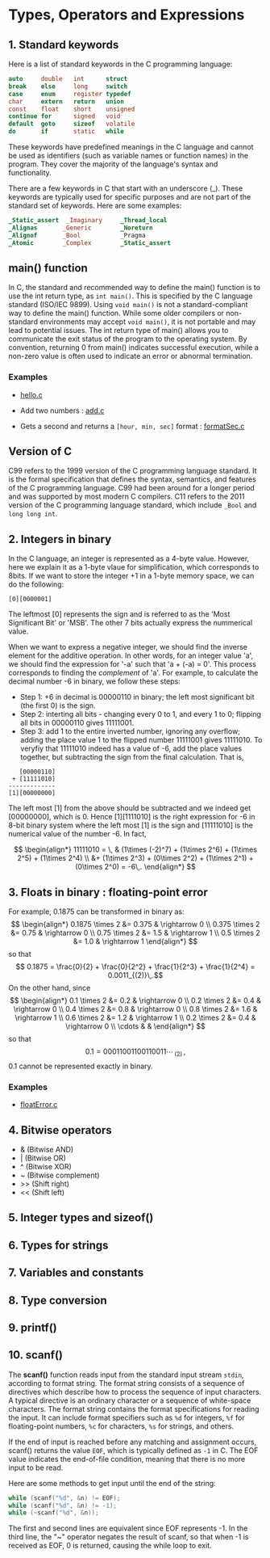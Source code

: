 # Types, Operators and Expressions

## 1. Standard keywords
Here is a list of standard keywords in the C programming language: 
```c
auto     double   int      struct
break    else     long     switch
case     enum     register typedef
char     extern   return   union
const    float    short    unsigned
continue for      signed   void
default  goto     sizeof   volatile
do       if       static   while
```
These keywords have predefined meanings in the C language and cannot be used as identifiers (such as variable names or function names) in the program. They cover the majority of the language's syntax and functionality. 

There are a few keywords in C that start with an underscore (_). These keywords are typically used for specific purposes and are not part of the standard set of keywords. Here are some examples:
```c
_Static_assert  _Imaginary     _Thread_local
_Alignas       _Generic        _Noreturn
_Alignof       _Bool           _Pragma
_Atomic        _Complex        _Static_assert
```

## main() function

In C, the standard and recommended way to define the main() function is to use the int return type, as `int main()`. This is specified by the C language standard (ISO/IEC 9899). Using `void main()` is not a standard-compliant way to define the main() function. While some older compilers or non-standard environments may accept `void main()`, it is not portable and may lead to potential issues. The int return type of main() allows you to communicate the exit status of the program to the operating system. By convention, returning 0 from main() indicates successful execution, while a non-zero value is often used to indicate an error or abnormal termination.

### Examples

* [hello.c](hello.c) 

* Add two numbers : [add.c](add.c) 

* Gets a second and returns a `[hour, min, sec]` format : [formatSec.c](formatSec.c)


## Version of C

C99 refers to the 1999 version of the C programming language standard. It is the formal specification that defines the syntax, semantics, and features of the C programming language. C99 had been around for a longer period and was supported by most modern C compilers. C11 refers to the 2011 version of the C programming language standard, which include `_Bool` and `long long int`.

## 2. Integers in binary

In the C language, an integer is represented as a 4-byte value. However, here we explain it as a 1-byte vlaue for simplification, which corresponds to 8bits. If we want to store the integer +1 in a 1-byte memory space, we can do the following:
```
[0][0000001]
```
The leftmost [0] represents the sign and is referred to as the 'Most Significant Bit' or 'MSB'. The other 7 bits actually express the nummerical value.

When we want to express a negative integer, we should find the inverse element for the additive operation. In other words, for an integer value 'a', we should find the expression for '-a' such that 'a + (-a) = 0'. This process corresponds to finding the *complement* of 'a'. For example, to calculate the decimal number -6 in binary, we follow these steps:
* Step 1: +6 in decimal is 00000110 in binary; the left most significant bit (the first 0) is the sign.
* Step 2: interting all bits - changing every 0 to 1, and every 1 to 0; flipping all bits in 00000110 gives 11111001.
* Step 3: add 1 to the entire inverted number, ignoring any overflow; adding the place value 1 to the flipped number 11111001 gives 11111010.
To veryfiy that 11111010 indeed has a value of -6, add the place values together, but subtracting the sign from the final calculation. That is,
```
   [00000110]
 + [11111010]
-------------
[1][00000000]
```
The left most [1] from the above should be subtracted and we indeed get [00000000], which is 0. Hence [1][1111010] is the right expression for -6 in 8-bit binary system where the left most [1] is the sign and [11111010] is the numerical value of the number -6. In fact,

$$
\begin{align*}
11111010 
= \, &  (1\times (-2)^7) + (1\times 2^6) + (1\times 2^5) + (1\times 2^4) \\
&+ (1\times 2^3) + (0\times 2^2) + (1\times 2^1) + (0\times 2^0) = -6\,.
\end{align*}
$$

## 3. Floats in binary : floating-point error

For example, 0.1875 can be transformed in binary as:
$$
\begin{align*}
0.1875 \times 2 &= 0.375 & \rightarrow 0 \\
0.375 \times 2 &= 0.75 & \rightarrow 0 \\
0.75 \times 2 &= 1.5 & \rightarrow 1 \\
0.5 \times 2 &= 1.0 & \rightarrow 1 
\end{align*}
$$
so that 
$$ 0.1875 = \frac{0}{2} + \frac{0}{2^2} + \frac{1}{2^3} + \frac{1}{2^4} = 0.0011_{(2)}\,.$$
On the other hand, since 
$$
\begin{align*}
0.1 \times 2 &= 0.2 & \rightarrow 0 \\
0.2 \times 2 &= 0.4 & \rightarrow 0 \\
0.4 \times 2 &= 0.8 & \rightarrow 0 \\
0.8 \times 2 &= 1.6 & \rightarrow 1 \\ 
0.6 \times 2 &= 1.2 & \rightarrow 1 \\ 
0.2 \times 2 &= 0.4 & \rightarrow 0 \\
 \cdots  & &
\end{align*}
$$
so that 
$$0.1 = 00011001100110011\cdots\,{}_{(2)}\,,$$
0.1 cannot be represented exactly in binary.

### Examples
* [floatError.c](floatError.c)

## 4. Bitwise operators

* & (Bitwise AND)
* | (Bitwise OR)
* ^ (Bitwise XOR)
* ~ (Bitwise complement)
* \>\> (Shift right)
* << (Shift left)

## 5. Integer types and sizeof()

## 6. Types for strings

## 7. Variables and constants

## 8. Type conversion

## 9. printf()

## 10. scanf()

The **scanf()** function reads input from the standard input stream `stdin`, according to format string. The format string consists of a sequence of directives which describe how to process the sequence of input characters. A typical directive is an ordinary character or a sequence of white-space characters. The format string contains the format specifications for reading the input. It can include format specifiers such as `%d` for integers, `%f` for floating-point numbers, `%c` for characters, `%s` for strings, and others.

If the end of input is reached before any matching and assignment occurs, scanf() returns the value `EOF`, which is typically defined as `-1` in C. The EOF value indicates the end-of-file condition, meaning that there is no more input to be read.

Here are some methods to get input until the end of the string:

```c
while (scanf("%d", &n) != EOF);
while (scanf("%d", &n) != -1);
while (~scanf("%d", &n));
```
The first and second lines are equivalent since EOF represents -1. In the third line, the "~" operator negates the result of scanf, so that when -1 is received as EOF, 0 is returned, causing the while loop to exit.